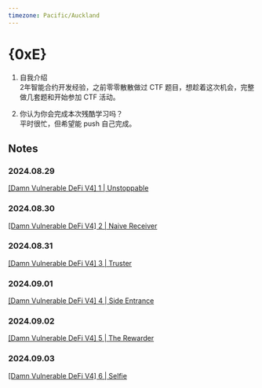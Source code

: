 ```yaml
---
timezone: Pacific/Auckland
---
```


# {0xE}

1. 自我介绍  
2年智能合约开发经验，之前零零散散做过 CTF 题目，想趁着这次机会，完整做几套题和开始参加 CTF 活动。  

2. 你认为你会完成本次残酷学习吗？  
平时很忙，但希望能 push 自己完成。  


## Notes

<!-- Content_START -->

### 2024.08.29
[[Damn Vulnerable DeFi V4] 1 | Unstoppable](./Writeup/0xE/DamnVulnerableDeFiV4/unstoppable.md)  

### 2024.08.30
[[Damn Vulnerable DeFi V4] 2 | Naive Receiver](./Writeup/0xE/DamnVulnerableDeFiV4/naive-receiver.md)  

### 2024.08.31
[[Damn Vulnerable DeFi V4] 3 | Truster](./Writeup/0xE/DamnVulnerableDeFiV4/truster.md)  

### 2024.09.01
[[Damn Vulnerable DeFi V4] 4 | Side Entrance](./Writeup/0xE/DamnVulnerableDeFiV4/side-entrance.md)  

### 2024.09.02
[[Damn Vulnerable DeFi V4] 5 | The Rewarder](./Writeup/0xE/DamnVulnerableDeFiV4/the-rewarder.md)

### 2024.09.03
[[Damn Vulnerable DeFi V4] 6 | Selfie](./Writeup/0xE/DamnVulnerableDeFiV4/selfie.md)

<!-- Content_END -->
